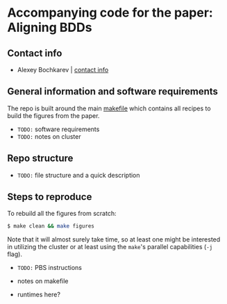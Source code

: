 # Accompanying code for the paper: Aligning BDDs
## Contact info
- Alexey Bochkarev | [contact info](https://www.bochkarev.io/contact/)

## General information and software requirements
The repo is built around the main [makefile](https://en.wikipedia.org/wiki/Makefile) which contains all recipes to build the figures from the paper.

- `TODO:` software requirements
- `TODO:` notes on cluster

## Repo structure
- `TODO:` file structure and a quick description

## Steps to reproduce
To rebuild all the figures from scratch:
```bash
$ make clean && make figures
```

Note that it will almost surely take time, so at least one might be interested in utilizing the 
cluster  or at least using the `make`'s parallel capabilities (`-j` flag).

- `TODO:` PBS instructions

- notes on makefile
- runtimes here?
